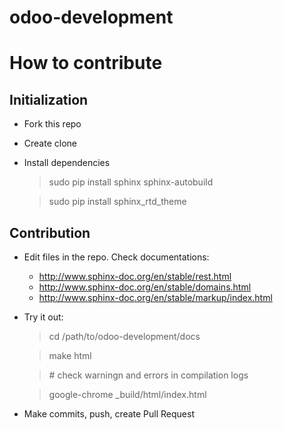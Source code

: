 # odoo-development


# How to contribute

## Initialization

  * Fork this repo
  * Create clone
  * Install dependencies

    > sudo pip install sphinx sphinx-autobuild

    > sudo pip install sphinx_rtd_theme

## Contribution

  * Edit files in the repo. Check documentations:
    * http://www.sphinx-doc.org/en/stable/rest.html
    * http://www.sphinx-doc.org/en/stable/domains.html
    * http://www.sphinx-doc.org/en/stable/markup/index.html

  * Try it out:

    > cd /path/to/odoo-development/docs

    > make html

    > \# check warningn and errors in compilation logs

    > google-chrome _build/html/index.html

  * Make commits, push, create Pull Request
